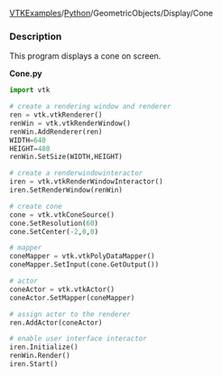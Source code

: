 [VTKExamples](/index/)/[Python](/Python)/GeometricObjects/Display/Cone

### Description
This program displays a cone on screen.

[]([Image:Cone.png])

**Cone.py**
```python
import vtk

# create a rendering window and renderer
ren = vtk.vtkRenderer()
renWin = vtk.vtkRenderWindow()
renWin.AddRenderer(ren)
WIDTH=640
HEIGHT=480
renWin.SetSize(WIDTH,HEIGHT)

# create a renderwindowinteractor
iren = vtk.vtkRenderWindowInteractor()
iren.SetRenderWindow(renWin)

# create cone
cone = vtk.vtkConeSource()
cone.SetResolution(60)
cone.SetCenter(-2,0,0)

# mapper
coneMapper = vtk.vtkPolyDataMapper()
coneMapper.SetInput(cone.GetOutput())

# actor
coneActor = vtk.vtkActor()
coneActor.SetMapper(coneMapper)

# assign actor to the renderer
ren.AddActor(coneActor)

# enable user interface interactor
iren.Initialize()
renWin.Render()
iren.Start()
```
